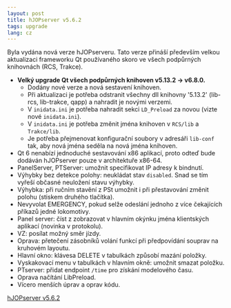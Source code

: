 ```yaml
---
layout: post
title: hJOPserver v5.6.2
tags: upgrade
lang: cz
---
```


Byla vydána nová verze hJOPserveru. Tato verze přináší především velkou aktualizaci
frameworku Qt používaného skoro ve všech podpůrných knihovnách (RCS, Trakce).

* **Velký upgrade Qt všech podpůrných knihoven v5.13.2 → v6.8.0.**
  - Dodány nové verze a nová sestavení knihoven.
  - Při aktualizaci je potřeba odstranit všechny dll knihovny '5.13.2' (lib-rcs, lib-trakce, qapp) a nahradit je novými verzemi.
  - V `inidata.ini` je potřeba nahradit sekci `LD_Preload` za novou (vizte nové `inidata.ini`).
  - V `inidata.ini` je potřeba změnit jména knihoven v `RCS/lib` a `Trakce/lib`.
  - Je potřeba přejmenovat konfigurační soubory v adresáři `lib-conf` tak, aby nová jména seděla na nová jména knihoven.
* Qt 6 nenabízí jednoduché sestavování x86 aplikací, proto odteď bude dodáván hJOPserver pouze v architektuře x86-64.
* PanelServer, PTServer: umožnit specifikovat IP adresy k bindnutí.
* Výhybky bez detekce polohy: neukládat stav `disabled`. Snad se tím vyřeší občasné neuložení stavu výhybky.
* Výhybka: při ručním stavění z PSt umožnit i při přestavování změnit polohu (stiskem druhého tlačítka).
* Nevyvolat EMERGENCY, pokud selže odeslání jednoho z více čekajících příkazů jedné lokomotivy.
* Panel server: číst z zobrazovat v hlavním okýnku jména klientských aplikací (novinka v protokolu).
* VZ: posílat možný směr jízdy.
* Oprava: přetečení zásobníků volání funkcí při předpovídání souprav na kruhovém layoutu.
* Hlavní okno: klávesa DELETE v tabulkách způsobí mazání položky.
* Vyskakovací menu v tabulkách v hlavním okně: umožnit smazat položku.
* PTserver: přidat endpoint `/time` pro získání modelového času.
* Oprava načítání LibPreload.
* Vícero menších úprav a oprav kódu.

<a class="btn" href="https://github.com/kmzbrnoI/hJOPserver/releases/tag/v5.6.2">hJOPserver v5.6.2</a>
